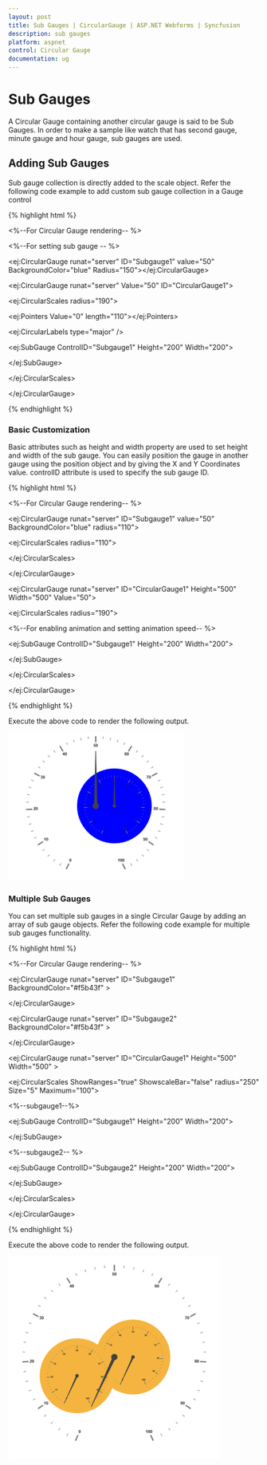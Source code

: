 ```yaml
---
layout: post
title: Sub Gauges | CircularGauge | ASP.NET Webforms | Syncfusion
description: sub gauges
platform: aspnet
control: Circular Gauge
documentation: ug
---
```


# Sub Gauges

A Circular Gauge containing another circular gauge is said to be Sub Gauges. In order to make  a sample like watch that has second gauge, minute gauge and hour gauge, sub gauges are used.

## Adding Sub Gauges

Sub gauge collection is directly added to the scale object. Refer the following code example to add custom sub gauge collection in a Gauge control

{% highlight html %}



<%--For Circular Gauge rendering-- %>

<%--For setting sub gauge -- %>

<ej:CircularGauge  runat="server" ID="Subgauge1" value="50" BackgroundColor="blue"  Radius="150"></ej:CircularGauge>



<ej:CircularGauge runat="server" Value="50" ID="CircularGauge1">

<Scales>

<ej:CircularScales radius="190">

<PointerCollection>

<ej:Pointers  Value="0"  length="110"></ej:Pointers>

</PointerCollection>

<labelCollection>

<ej:CircularLabels type="major" />

</labelCollection>

<SubGaugeCollection>

<ej:SubGauge ControlID="Subgauge1" Height="200"  Width="200">

<Position X="100" Y="120"/>

</ej:SubGauge>

</SubGaugeCollection>



</ej:CircularScales>

</Scales>

</ej:CircularGauge>

{% endhighlight %}

### Basic Customization

Basic attributes such as height and width property are used to set height and width of the sub gauge. You can easily position the gauge in another gauge using the position object and by giving the X and Y Coordinates value. controlID attribute is used to specify the sub gauge ID.

{% highlight html %}



<%--For Circular Gauge rendering-- %>

<ej:CircularGauge  runat="server" ID="Subgauge1" value="50" BackgroundColor="blue" radius="110">

<Scales>

<ej:CircularScales radius="110">

</ej:CircularScales>

</Scales>



</ej:CircularGauge>



<ej:CircularGauge runat="server" ID="CircularGauge1" Height="500" Width="500" Value="50">

<Scales>

<ej:CircularScales radius="190">



<SubGaugeCollection>

<%--For enabling animation and setting animation speed-- %>

<ej:SubGauge ControlID="Subgauge1" Height="200"  Width="200">

<Position X="200" Y="150"/>

</ej:SubGauge>

</SubGaugeCollection>



</ej:CircularScales>

</Scales>

</ej:CircularGauge>

{% endhighlight %}


Execute the above code to render the following output.

 ![](Sub-Gauges_images/Sub-Gauges_img1.png)

### Multiple Sub Gauges

You can set multiple sub gauges in a single Circular Gauge by adding an array of sub gauge objects. Refer the following code example for multiple sub gauges functionality.

{% highlight html %}

<%--For Circular Gauge rendering-- %>

<ej:CircularGauge  runat="server" ID="Subgauge1"  BackgroundColor="#f5b43f" >

</ej:CircularGauge>

<ej:CircularGauge  runat="server" ID="Subgauge2"  BackgroundColor="#f5b43f" >

</ej:CircularGauge>

<ej:CircularGauge runat="server" ID="CircularGauge1" Height="500" Width="500" >

<Scales>

<ej:CircularScales ShowRanges="true"  ShowscaleBar="false" radius="250" Size="5" Maximum="100">

<SubGaugeCollection>

<%--subgauge1--%>

<ej:SubGauge ControlID="Subgauge1" Height="200"  Width="200">

<Position X="200" Y="150"/>

</ej:SubGauge>

<%--subgauge2-- %>

<ej:SubGauge ControlID="Subgauge2" Height="200"  Width="200">

<Position X="50" Y="200"/>

</ej:SubGauge>

</SubGaugeCollection>

</ej:CircularScales>

</Scales>

</ej:CircularGauge>

{% endhighlight %}

Execute the above code to render the following output.

 ![](Sub-Gauges_images/Sub-Gauges_img2.png)









